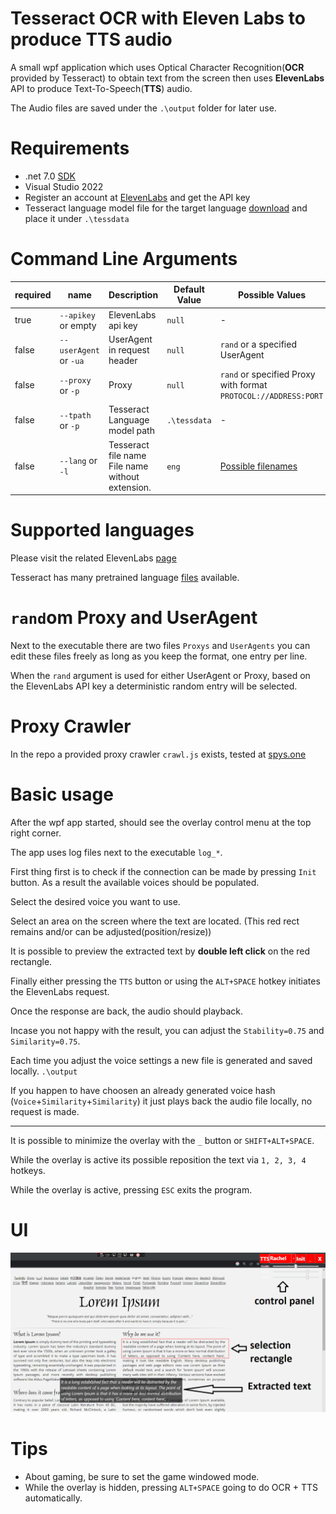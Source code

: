 # Tesseract OCR with Eleven Labs to produce TTS audio

A small wpf application which uses Optical Character Recognition(**OCR** provided by Tesseract) to obtain text from the screen then uses **ElevenLabs** API to produce Text-To-Speech(**TTS**) audio.

The Audio files are saved under the `.\output` folder for later use.

# Requirements
* .net 7.0 [SDK](https://dotnet.microsoft.com/en-us/download/dotnet/7.0)
* Visual Studio 2022
* Register an account at [ElevenLabs](https://beta.elevenlabs.io/) and get the API key
* Tesseract language model file for the target language [download](https://github.com/tesseract-ocr/tessdata_fast) and place it under `.\tessdata`

# Command Line Arguments
| required | name | Description | Default Value | Possible Values |
| ---- | ---- | ---- | ---- | ---- |
| true | `--apikey` or empty | ElevenLabs api key | `null` | - |
| false | `--userAgent` or `-ua` | UserAgent in request header | `null` | `rand` or a specified UserAgent |
| false | `--proxy` or `-p` | Proxy | `null` | `rand` or specified Proxy with format `PROTOCOL://ADDRESS:PORT` |
| false | `--tpath` or `-p` | Tesseract Language model path | `.\tessdata` | - |
| false | `--lang` or `-l` | Tesseract file name File name without extension. | `eng` | [Possible filenames](https://github.com/tesseract-ocr/tessdata_fast) |

# Supported languages

Please visit the related ElevenLabs [page](https://help.elevenlabs.io/hc/en-us/articles/13313366263441-What-languages-do-you-support-)

Tesseract has many pretrained language [files](https://github.com/tesseract-ocr/tessdata_fast) available.

# `rand`om Proxy and UserAgent

Next to the executable there are two files `Proxys` and `UserAgents` you can edit these files freely as long as you keep the format, one entry per line.

When the `rand` argument is used for either UserAgent or Proxy, based on the ElevenLabs API key a deterministic random entry will be selected.

# Proxy Crawler

In the repo a provided proxy crawler `crawl.js` exists, tested at [spys.one](https://spys.one/europe-proxy/)

# Basic usage

After the wpf app started, should see the overlay control menu at the top right corner.

The app uses log files next to the executable `log_*`.

First thing first is to check if the connection can be made by pressing `Init` button. As a result the available voices should be populated.

Select the desired voice you want to use.

Select an area on the screen where the text are located. (This red rect remains and/or can be adjusted(position/resize))

It is possible to preview the extracted text by **double left click** on the red rectangle.

Finally either pressing the `TTS` button or using the `ALT+SPACE` hotkey initiates the ElevenLabs request.

Once the response are back, the audio should playback.

Incase you not happy with the result, you can adjust the `Stability=0.75` and `Similarity=0.75`.

Each time you adjust the voice settings a new file is generated and saved locally. `.\output`

If you happen to have choosen an already generated voice hash (`Voice`+`Similarity`+`Similarity`) it just plays back the audio file locally, no request is made.

---

It is possible to minimize the overlay with the `_` button or `SHIFT+ALT+SPACE`.

While the overlay is active its possible reposition the text via `1, 2, 3, 4` hotkeys.

While the overlay is active, pressing `ESC` exits the program.

# UI

<p align="center">
  <img src="Images/UI.png"/>
</p>

# Tips

* About gaming, be sure to set the game windowed mode.
* While the overlay is hidden, pressing `ALT+SPACE` going to do OCR + TTS automatically.
